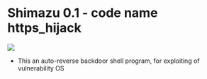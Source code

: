 # Shimazu 0.1 - code name https_hijack
![](https://github.com/nu11secur1ty/sh1mazu/blob/master/logo/shimazu.jpg)

- This an auto-reverse backdoor shell program, for exploiting of vulnerability OS



